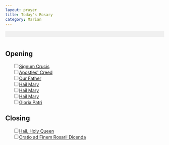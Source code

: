 ```yaml
---
layout: prayer
title: Today's Rosary
category: Marian
---
```

<div id="debugInfo" style="background-color: #f0f0f0; padding: 10px; margin-bottom: 20px; font-family: monospace;"></div>

<h1 id="mysteryTitle"></h1>

<p id="todayInfo"></p>

## Opening

<ul style="list-style:none">
  <li><input type="checkbox"/><a href="/prayers/signum-crucis/">Signum Crucis</a></li>
  <li><input type="checkbox"/><a href="/prayers/apostles-creed/">Apostles' Creed</a></li>
  <li><input type="checkbox"/><a href="/prayers/pater-noster/">Our Father</a></li>
  <li><input type="checkbox"/><a href="/prayers/ave-maria/">Hail Mary</a></li>
  <li><input type="checkbox"/><a href="/prayers/ave-maria/">Hail Mary</a></li>
  <li><input type="checkbox"/><a href="/prayers/ave-maria/">Hail Mary</a></li>
  <li><input type="checkbox"/><a href="/prayers/gloria-patri/">Gloria Patri</a></li>
</ul>

<div id="mysteryContent"></div>

## Closing

<ul style="list-style:none">
  <li><input type="checkbox"/><a href="/prayers/salve-regina/">Hail, Holy Queen</a></li>
  <li><input type="checkbox"/><a href="/prayers/rosary-end/">Oratio ad Finem Rosarii Dicenda</a></li>
</ul>

<p id="tomorrowInfo" class="muted small"></p>

<script>
  var siteUrl = '{{ site.url }}';
</script>

<script src="{{ site.url }}/assets/js/timediff.js"></script>
<script src="{{ site.url }}/assets/js/rosary-mysteries.js"></script>
